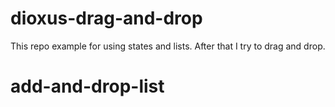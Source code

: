 # dioxus-drag-and-drop

This repo example for using states and lists.
After that I try to drag and drop.
# add-and-drop-list
